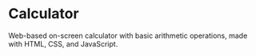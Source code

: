 # Calculator

Web-based on-screen calculator with basic arithmetic operations, made with HTML, CSS, and JavaScript.